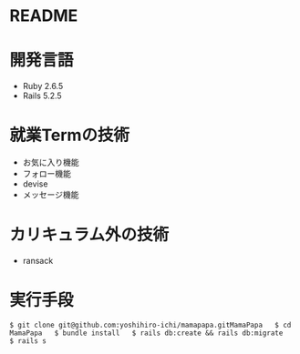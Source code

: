 # README
# 開発言語
- Ruby 2.6.5
- Rails 5.2.5
# 就業Termの技術
- お気に入り機能
- フォロー機能
- devise
- メッセージ機能
# カリキュラム外の技術
- ransack
# 実行手段
`$ git clone git@github.com:yoshihiro-ichi/mamapapa.gitMamaPapa  
$ cd MamaPapa  
$ bundle install  
$ rails db:create && rails db:migrate  
$ rails s`
